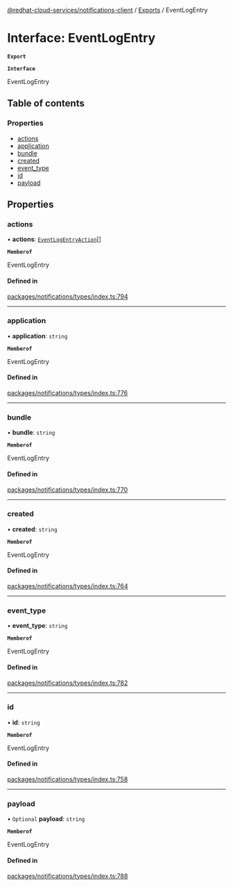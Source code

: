 [@redhat-cloud-services/notifications-client](../README.md) / [Exports](../modules.md) / EventLogEntry

# Interface: EventLogEntry

**`Export`**

**`Interface`**

EventLogEntry

## Table of contents

### Properties

- [actions](EventLogEntry.md#actions)
- [application](EventLogEntry.md#application)
- [bundle](EventLogEntry.md#bundle)
- [created](EventLogEntry.md#created)
- [event\_type](EventLogEntry.md#event_type)
- [id](EventLogEntry.md#id)
- [payload](EventLogEntry.md#payload)

## Properties

### actions

• **actions**: [`EventLogEntryAction`](EventLogEntryAction.md)[]

**`Memberof`**

EventLogEntry

#### Defined in

[packages/notifications/types/index.ts:794](https://github.com/RedHatInsights/javascript-clients/blob/master/packages/notifications/types/index.ts#L794)

___

### application

• **application**: `string`

**`Memberof`**

EventLogEntry

#### Defined in

[packages/notifications/types/index.ts:776](https://github.com/RedHatInsights/javascript-clients/blob/master/packages/notifications/types/index.ts#L776)

___

### bundle

• **bundle**: `string`

**`Memberof`**

EventLogEntry

#### Defined in

[packages/notifications/types/index.ts:770](https://github.com/RedHatInsights/javascript-clients/blob/master/packages/notifications/types/index.ts#L770)

___

### created

• **created**: `string`

**`Memberof`**

EventLogEntry

#### Defined in

[packages/notifications/types/index.ts:764](https://github.com/RedHatInsights/javascript-clients/blob/master/packages/notifications/types/index.ts#L764)

___

### event\_type

• **event\_type**: `string`

**`Memberof`**

EventLogEntry

#### Defined in

[packages/notifications/types/index.ts:782](https://github.com/RedHatInsights/javascript-clients/blob/master/packages/notifications/types/index.ts#L782)

___

### id

• **id**: `string`

**`Memberof`**

EventLogEntry

#### Defined in

[packages/notifications/types/index.ts:758](https://github.com/RedHatInsights/javascript-clients/blob/master/packages/notifications/types/index.ts#L758)

___

### payload

• `Optional` **payload**: `string`

**`Memberof`**

EventLogEntry

#### Defined in

[packages/notifications/types/index.ts:788](https://github.com/RedHatInsights/javascript-clients/blob/master/packages/notifications/types/index.ts#L788)
